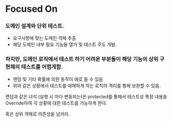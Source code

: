# Focused On

### 도메인 설계와 단위 테스트.
* 요구사항에 맞는 도메인 객체 추출
* 해당 도메인 내부 필요 기능들 열거 및 테스트 주도 개발.

### 하지만, 도메인 로직에서 테스트 하기 어려운 부분들이 해당 기능의 상위 구현체의 테스트를 어렵게함.
* 랜덤 및 기타 확률에 의한 동작이 예로 들 수 있음
* 위와 같은 상황에서 테스트를 애매하게 하는 로직의 격리를 통해 보완할 수 있음.

랜덤과 같은 녀석 (실행 시 마다 변동되는)은 protected를 통해서 테스트상 특정 내용을 Override하여 각 상황에 대한 테스트를 가능하게 한다.

혹은 상위 객체로 의존성을 넘겨라.